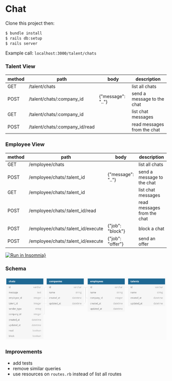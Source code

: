# Chat

Clone this project then:  

```
$ bundle install
$ rails db:setup
$ rails server
```

Example call: `localhost:3000/talent/chats`  

### Talent View
| method | path                           | body              | description                 |
|--------|--------------------------------|-------------------|-----------------------------|
| GET    | /talent/chats                  |                   | list all chats              |
| POST   | /talent/chats/:company_id      | {"message": ".."} | send a message to the chat  |
| GET    | /talent/chats/:company_id      |                   | list chat messages          |
| POST   | /talent/chats/:company_id/read |                   | read messages from the chat |


### Employee View
| method | path                               | body              | description                 |
|--------|------------------------------------|-------------------|-----------------------------|
| GET    | /employee/chats                    |                   | list all chats              |
| POST   | /employee/chats/:talent_id         | {"message": ".."} | send a message to the chat  |
| GET    | /employee/chats/:talent_id         |                   | list chat messages          |
| POST   | /employee/chats/:talent_id/read    |                   | read messages from the chat |
| POST   | /employee/chats/:talent_id/execute | {"job": "block"}  | block a chat                |
| POST   | /employee/chats/:talent_id/execute | {"job": "offer"}  | send an offer               |

[![Run in Insomnia}](https://insomnia.rest/images/run.svg)](https://insomnia.rest/run/?label=Chat%20API&uri=https%3A%2F%2Fraw.githubusercontent.com%2Femanuelhfarias%2Fchat%2Fmaster%2Frequests.json%3Ftoken%3DAATJ7MLCBRGGQAJF5AUOLCK72H6SG)

### Schema
![Schema](schema.png "Schema")

### Improvements
* add tests
* remove similar queries  
* use resources on `routes.rb` instead of list all routes  